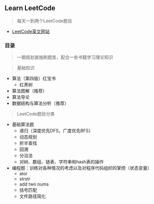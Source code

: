 ## Learn LeetCode

> 每天一到两个LeetCode题目

- [LeetCode英文网站](https://leetcode.com/)

###  目录

> 一期规划直接刷题库，配合一些书籍学习理论知识

 > 基础知识

- 算法（第四版）红宝书
	- 红黑树
- 算法图解（推荐）
- 算法导论
- 数据结构与算法分析（推荐）

> LeetCode题目分类

- 基础算法题
	- 递归（深度优先DFS，广度优先BFS）
	- 动态规划
	- 折半查找
	- 回溯
	- 分治法
	- 对树、数组、链表、字符串和hash表的操作
- 编程题：训练对各种情况的考虑以及对程序代码组织的掌控（状态变量）
	- atoi
	- strstr
	- add two nums
	- 括号匹配
	- 文件路径简化